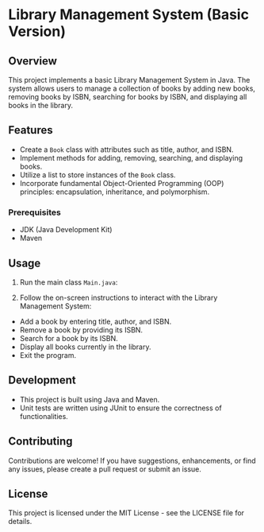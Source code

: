 # Library Management System (Basic Version)

## Overview
This project implements a basic Library Management System in Java. The system allows users to manage a collection of books by adding new books, removing books by ISBN, searching for books by ISBN, and displaying all books in the library.

## Features
- Create a `Book` class with attributes such as title, author, and ISBN.
- Implement methods for adding, removing, searching, and displaying books.
- Utilize a list to store instances of the `Book` class.
- Incorporate fundamental Object-Oriented Programming (OOP) principles: encapsulation, inheritance, and polymorphism.


### Prerequisites
- JDK (Java Development Kit)
- Maven

## Usage
1. Run the main class `Main.java`:

2. Follow the on-screen instructions to interact with the Library Management System:
- Add a book by entering title, author, and ISBN.
- Remove a book by providing its ISBN.
- Search for a book by its ISBN.
- Display all books currently in the library.
- Exit the program.

## Development
- This project is built using Java and Maven.
- Unit tests are written using JUnit to ensure the correctness of functionalities.

## Contributing
Contributions are welcome! If you have suggestions, enhancements, or find any issues, please create a pull request or submit an issue.

## License
This project is licensed under the MIT License - see the LICENSE file for details.
